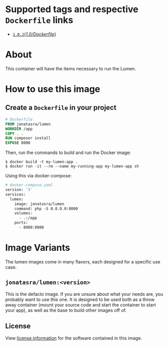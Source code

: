 # Supported tags and respective `Dockerfile` links

- [`1.0.2`(*1.0/Dockerfile*)](https://github.com/johnt1000/docker-lumen/blob/1.0/Dockerfile)

# About

This container will have the items necessary to run the Lumen.

# How to use this image

## Create a `Dockerfile` in your project

```dockerfile
# Dockerfile
FROM jonatasra/lumen
WORKDIR /app
COPY . .
RUN composer install
EXPOSE 8000
```



Then, run the commands to build and run the Docker image:

```console
$ docker build -t my-lumen-app .
$ docker run -it --rm --name my-running-app my-lumen-app sh
```



Using this via docker-compose:

```dockerfile
# docker-compose.yaml
version: '3'
services:
  lumen:
    image: jonatasra/lumen
    command: php -S 0.0.0.0:8000
    volumes:
      - .:/app
    ports:
      - 8000:8000
```


# Image Variants
The lumen images come in many flavors, each designed for a specific use case.


## `jonatasra/lumen:<version>`

This is the defacto image. If you are unsure about what your needs are, you probably want to use
this one. It is designed to be used both as a throw away container (mount your source code and start
the container to start your app), as well as the base to build other images off of.

## License
View [license information](https://github.com/johnt1000/docker-lumen/blob/master/LICENSE) for the software contained in this image.